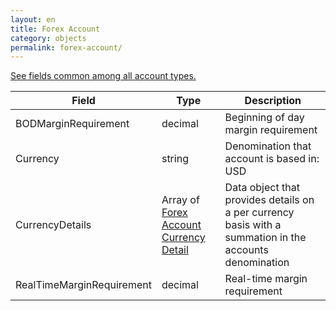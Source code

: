 ```yaml
---
layout: en
title: Forex Account
category: objects
permalink: forex-account/
---
```


[See fields common among all account types.](../account/)

| Field                     | Type    | Description |
| ------------------------- | ------- | ----------- |
| BODMarginRequirement      | decimal | Beginning of day margin requirement |
| Currency                  | string  | Denomination that account is based in: USD |
| CurrencyDetails           | Array of [Forex Account Currency Detail](../forex-account-currency-detail) | Data object that provides details on a per currency basis with a summation in the accounts denomination |
| RealTimeMarginRequirement | decimal | Real-time margin requirement |